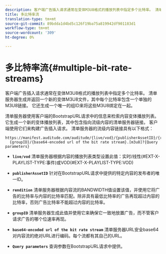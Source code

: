 ```yaml
---
description: 客户端广告插入请求通常在变体M3U8格式的播放列表中指定多个比特率。 清单服务器生成并返回一个新的变体M3U8文件，其中每个比特率包含一个单独的M3U8链接。 它还生成一个唯一的组ID来将这些M3U8绑定在一起。
title: 多比特率流
translation-type: tm+mt
source-git-commit: 89bdda1d4bd5c126f19ba75a819942df901183d1
workflow-type: tm+mt
source-wordcount: '309'
ht-degree: 0%

---
```



# 多比特率流{#multiple-bit-rate-streams}

客户端广告插入请求通常在变体M3U8格式的播放列表中指定多个比特率。 清单服务器生成并返回一个新的变体M3U8文件，其中每个比特率包含一个单独的M3U8链接。 它还生成一个唯一的组ID来将这些M3U8绑定在一起。

清单服务器使用客户端的BootstrapURL请求中的信息来检索内容变体播放列表。 它生成一个新的变体播放列表，其中包含指向流级内容的清单服务器链接。 客户端使用它们来构建广告插入请求。 清单服务器的流级内容链接具有以下格式：

```
https://manifest.auditude.com/auditude/{live/vod}/{publisherAssetID}/{rendition}/
  {groupID}/{base64-encoded url of the bit rate stream}.[m3u8]?{Query parameters}
```

* **`live/vod`** 清单服务器根据内容的播放列表类型设置此值：实时/线性(#EXT-X-PLAYLIST-TYPE:事件)或VOD(#EXT-X-PLAYLIST-TYPE:VOD)

* **`publisherAssetID`** 针对在BootstrapURL请求中提供的特定内容的发布者的唯一ID。

* **`rendition`** 清单服务器根据内容流的BANDWIDTH值设置该值，并使用它将广告的比特率与内容的比特率匹配。除非具有最低比特率的广告再现超过内容的比特率，否则广告比特率不能超过内容的比特率。

* **`groupID`** 清单服务器生成此值并使用它来确保它一致地放置广告，而不管客户请求广告的哪个位速率再现。

* **`base64-encoded url of the bit rate stream`** 清单服务器URL安全base64对内容流的绝对URL进行编码。每个流都有其自己的URL。

* **`Query parameters`** 查询参数在BootstrapURL请求中提供。

